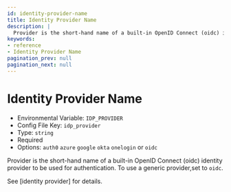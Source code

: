 ```yaml
---
id: identity-provider-name
title: Identity Provider Name
description: |
  Provider is the short-hand name of a built-in OpenID Connect (oidc) identity provider to be used for authentication.
keywords:
- reference
- Identity Provider Name
pagination_prev: null
pagination_next: null
---
```



# Identity Provider Name
- Environmental Variable: `IDP_PROVIDER`
- Config File Key: `idp_provider`
- Type: `string`
- Required
- Options: `auth0` `azure` `google` `okta` `onelogin` or `oidc`

Provider is the short-hand name of a built-in OpenID Connect (oidc) identity provider to be used for authentication. To use a generic provider,set to `oidc`.

See [identity provider] for details.

